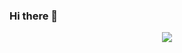### Hi there 👋

<!--
**d29005132/d29005132** is a ✨ _special_ ✨ repository because its `README.md` (this file) appears on your GitHub profile.

Here are some ideas to get you started:

- 🔭 I’m currently working on ...
- 🌱 I’m currently learning ...
- 👯 I’m looking to collaborate on ...
- 🤔 I’m looking for help with ...
- 💬 Ask me about ...
- 📫 How to reach me: ...
- 😄 Pronouns: ...
- ⚡ Fun fact: ...
-->
<p align=center>
    <a href="https://github.com/aaron1aaron2">
      <img align="center" src="https://github-readme-stats.vercel.app/api?username=aaron1aaron2&show_icons=true&theme=radical&include_all_commits=true&card_width=250" />
    </a>
</p>
